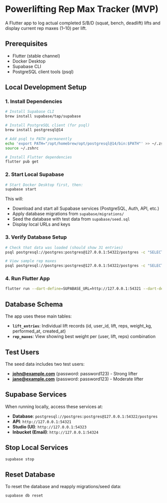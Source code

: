 # Powerlifting Rep Max Tracker (MVP)

A Flutter app to log actual completed S/B/D (squat, bench, deadlift) lifts and display current rep maxes (1–10) per lift.

## Prerequisites

- Flutter (stable channel)
- Docker Desktop
- Supabase CLI
- PostgreSQL client tools (psql)

## Local Development Setup

### 1. Install Dependencies

```bash
# Install Supabase CLI
brew install supabase/tap/supabase

# Install PostgreSQL client (for psql)
brew install postgresql@14

# Add psql to PATH permanently
echo 'export PATH="/opt/homebrew/opt/postgresql@14/bin:$PATH"' >> ~/.zshrc
source ~/.zshrc

# Install Flutter dependencies
flutter pub get
```

### 2. Start Local Supabase

```bash
# Start Docker Desktop first, then:
supabase start
```

This will:
- Download and start all Supabase services (PostgreSQL, Auth, API, etc.)
- Apply database migrations from `supabase/migrations/`
- Seed the database with test data from `supabase/seed.sql`
- Display local URLs and keys

### 3. Verify Database Setup

```bash
# Check that data was loaded (should show 31 entries)
psql postgresql://postgres:postgres@127.0.0.1:54322/postgres -c "SELECT COUNT(*) FROM lift_entries;"

# View sample rep maxes
psql postgresql://postgres:postgres@127.0.0.1:54322/postgres -c "SELECT lift, reps, weight_kg FROM rep_maxes LIMIT 10;"
```

### 4. Run Flutter App

```bash
flutter run --dart-define=SUPABASE_URL=http://127.0.0.1:54321 --dart-define=SUPABASE_ANON_KEY=eyJhbGciOiJIUzI1NiIsInR5cCI6IkpXVCJ9.eyJpc3MiOiJzdXBhYmFzZS1kZW1vIiwicm9sZSI6ImFub24iLCJleHAiOjE5ODM4MTI5OTZ9.CRXP1A7WOeoJeXxjNni43kdQwgnWNReilDMblYTn_I0
```

## Database Schema

The app uses these main tables:

- **`lift_entries`**: Individual lift records (id, user_id, lift, reps, weight_kg, performed_at, created_at)
- **`rep_maxes`**: View showing best weight per (user, lift, reps) combination

## Test Users

The seed data includes two test users:
- **john@example.com** (password: password123) - Strong lifter
- **jane@example.com** (password: password123) - Moderate lifter

## Supabase Services

When running locally, access these services at:
- **Database**: `postgresql://postgres:postgres@127.0.0.1:54322/postgres`
- **API**: `http://127.0.0.1:54321`
- **Studio (UI)**: `http://127.0.0.1:54323`
- **Inbucket (Email)**: `http://127.0.0.1:54324`

## Stop Local Services

```bash
supabase stop
```

## Reset Database

To reset the database and reapply migrations/seed data:

```bash
supabase db reset
```
